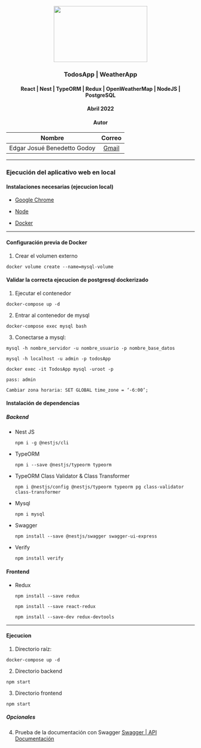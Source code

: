 <div align="center">

<img src="https://miro.medium.com/max/500/1*GGy6YD5EJoWIzT22YWNp1Q.png" style="width:250px; height:150px"> </img>

<!-- Encabezado -->
### TodosApp | WeatherApp
#### React | Nest | TypeORM | Redux | OpenWeatherMap | NodeJS | PostgreSQL 
#### Abril 2022
#### Autor 

| Nombre | Correo |
|:-------:|:-----:|
| Edgar Josué Benedetto Godoy | [Gmail](mailto:ejbg597@gmail.com) |

</div>

_____

### Ejecución del aplicativo web en local
#### Instalaciones necesarias (ejecucion local)
* [Google Chrome](https://www.google.com/chrome/)

* [Node](https://nodejs.org/es/)
  
* [Docker](https://docs.docker.com/get-docker/)

____
#### Configuración previa de Docker
1. Crear el volumen externo
  ```
  docker volume create --name=mysql-volume
  ```

#### Validar la correcta ejecucion de postgresql dockerizado

1. Ejecutar el contenedor
  ```
  docker-compose up -d
  ```

2. Entrar al contenedor de mysql
  ```
  docker-compose exec mysql bash
  ```

3. Conectarse a mysql:
  ```
  mysql -h nombre_servidor -u nombre_usuario -p nombre_base_datos

  mysql -h localhost -u admin -p todosApp

  docker exec -it TodosApp mysql -uroot -p 

  pass: admin

  Cambiar zona horaria: SET GLOBAL time_zone = ‘-6:00’;
  ```

#### Instalación de dependencias

##### Backend
* Nest JS 
  ```terminal
  npm i -g @nestjs/cli
  ```

* TypeORM 
  ```terminal
  npm i --save @nestjs/typeorm typeorm
  ```
  
* TypeORM Class Validator & Class Transformer
  ```terminal
  npm i @nestjs/config @nestjs/typeorm typeorm pg class-validator class-transformer
  ```

* Mysql
  ```terminal
  npm i mysql
  ```

* Swagger
  ```terminal
  npm install --save @nestjs/swagger swagger-ui-express
  ```

* Verify
  ```terminal
  npm install verify
  ```

#### Frontend

* Redux
  ```terminal
  npm install --save redux

  npm install --save react-redux

  npm install --save-dev redux-devtools
  ```

____

#### Ejecucion 

1. Directorio raíz:  
  ```
  docker-compose up -d
  ```

2. Directorio backend 
  ``` 
  npm start
  ```
3. Directorio frontend 
  ```
  npm start
  ```
##### Opcionales

4. Prueba de la documentación con Swagger
[Swagger | API Documentación](http://localhost:3000/api)

